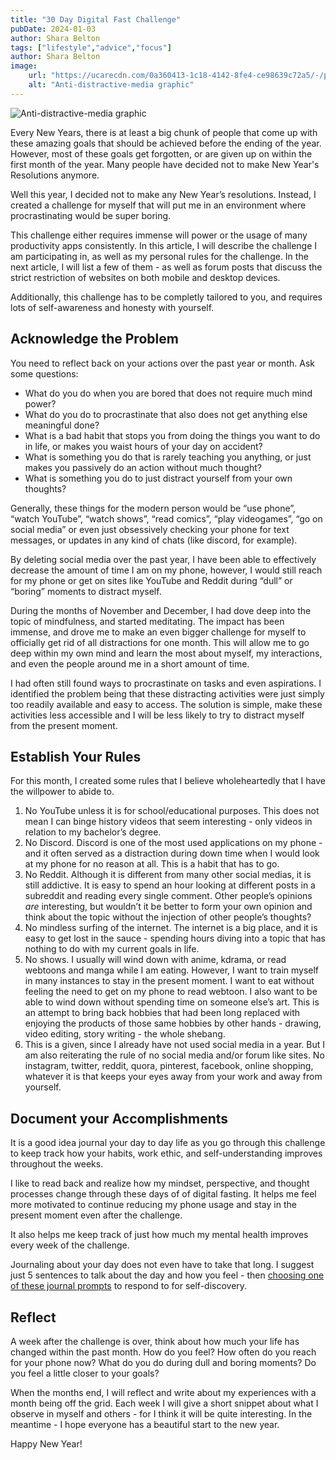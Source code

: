 ```yaml
---
title: "30 Day Digital Fast Challenge"
pubDate: 2024-01-03
author: Shara Belton
tags: ["lifestyle","advice","focus"]
author: Shara Belton
image: 
    url: "https://ucarecdn.com/0a360413-1c18-4142-8fe4-ce98639c72a5/-/preview/-/quality/smart/"
    alt: "Anti-distractive-media graphic"
---
```


![Anti-distractive-media graphic](https://ucarecdn.com/0a360413-1c18-4142-8fe4-ce98639c72a5/-/preview/-/quality/smart/)

Every New Years, there is at least a big chunk of people that come up with these amazing goals that should be achieved before the ending of the year. However, most of these goals get forgotten, or are given up on within the first month of the year. Many people have decided not to make New Year's Resolutions anymore. 

Well this year, I decided not to make any New Year’s resolutions. Instead, I created a challenge for myself that will put me in an environment where procrastinating would be super boring. 

This challenge either requires immense will power or the usage of many productivity apps consistently. In this article, I will describe the challenge I am participating in, as well as my personal rules for the challenge. In the next article, I will list a few of them - as well as forum posts that discuss the strict restriction of websites on both mobile and desktop devices. 

Additionally, this challenge has to be completly tailored to you, and requires lots of self-awareness and honesty with yourself. 

## Acknowledge the Problem

You need to reflect back on your actions over the past year or month. Ask some questions:

- What do you do when you are bored that does not require much mind power?
- What do you do to procrastinate that also does not get anything else meaningful done?
- What is a bad habit that stops you from doing the things you want to do in life, or makes you waist hours of your day on accident?
- What is something you do that is rarely teaching you anything, or just makes you passively do an action without much thought?
- What is something you do to just distract yourself from your own thoughts?

Generally, these things for the modern person would be “use phone”, “watch YouTube”, “watch shows”, “read comics”, “play videogames”, “go on social media” or even just obsessively checking your phone for text messages, or updates in any kind of chats (like discord, for example).

By deleting social media over the past year, I have been able to effectively decrease the amount of time I am on my phone, however, I would still reach for my phone or get on sites like YouTube and Reddit during “dull” or “boring” moments to distract myself. 

During the months of November and December, I had dove deep into the topic of mindfulness, and started meditating. The impact has been immense, and drove me to make an even bigger challenge for myself to officially get rid of all distractions for one month. This will allow me to go deep within my own mind and learn the most about myself, my interactions, and even the people around me in a short amount of time. 

I had often still found ways to procrastinate on tasks and even aspirations. I identified the problem being that these distracting activities were just simply too readily available and easy to access. The solution is simple, make these activities less accessible and I will be less likely to try to distract myself from the present moment.

## Establish Your Rules

For this month, I created some rules that I believe wholeheartedly that I have the willpower to abide to.

1. No YouTube unless it is for school/educational purposes. This does not mean I can binge history videos that seem interesting - only videos in relation to my bachelor’s degree.
2. No Discord. Discord is one of the most used applications on my phone - and it often served as a distraction during down time when I would look at my phone for no reason at all. This is a habit that has to go.
3. No Reddit. Although it is different from many other social medias, it is still addictive. It is easy to spend an hour looking at different posts in a subreddit and reading every single comment. Other people’s opinions *are* interesting, but wouldn’t it be better to form your own opinion and think about the topic without the injection of other people’s thoughts?
4. No mindless surfing of the internet. The internet is a big place, and it is easy to get lost in the sauce - spending hours diving into a topic that has nothing to do with my current goals in life.
5. No shows. I usually will wind down with anime, kdrama, or read webtoons and manga while I am eating. However, I want to train myself in many instances to stay in the present moment. I want to eat without feeling the need to get on my phone to read webtoon. I also want to be able to wind down without spending time on someone else’s art. This is an attempt to bring back hobbies that had been long replaced with enjoying the products of those same hobbies by other hands - drawing, video editing, story writing - the whole shebang.
6. This is a given, since I already have not used social media in a year. But I am also reiterating the rule of no social media and/or forum like sites. No instagram, twitter, reddit, quora, pinterest, facebook, online shopping, whatever it is that keeps your eyes away from your work and away from yourself.

## Document your Accomplishments

It is a good idea journal your day to day life as you go through this challenge to keep track how your habits, work ethic, and self-understanding improves throughout the weeks. 

I like to read back and realize how my mindset, perspective, and thought processes change through these days of of digital fasting. It helps me feel more motivated to continue reducing my phone usage and stay in the present moment even after the challenge. 

It also helps me keep track of just how much my mental health improves every week of the challenge. 

Journaling about your day does not even have to take that long. I suggest just 5 sentences to talk about the day and how you feel - then [choosing one of these journal prompts](https://psychcentral.com/blog/ready-set-journal-64-journaling-prompts-for-self-discovery#the-journal-prompts) to respond to for self-discovery.

## Reflect

A week after the challenge is over, think about how much your life has changed within the past month. How do you feel? How often do you reach for your phone now? What do you do during dull and boring moments? Do you feel a little closer to your goals?

When the months end, I will reflect and write about my experiences with a month being off the grid. Each week I will give a short snippet about what I observe in myself and others - for I think it will be quite interesting. In the meantime - I hope everyone has a beautiful start to the new year.

Happy New Year!